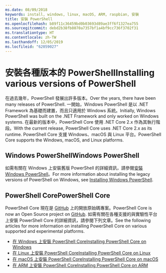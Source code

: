 ```yaml
---
ms.date: 08/09/2018
keywords: install, windows, linux, macOS, ARM, raspbian, 安裝
title: 安裝 PowerShell
ms.openlocfilehash: b89f11c36459bd0b03693d89ae3ff6f1327ea755
ms.sourcegitcommit: debd2b38fb8070a7357bf1a4bf9cc736f3702f31
ms.translationtype: HT
ms.contentlocale: zh-TW
ms.lasthandoff: 12/05/2019
ms.locfileid: "62059027"
---
```

# <a name="installing-various-versions-of-powershell"></a><span data-ttu-id="f8072-103">安裝各種版本的 PowerShell</span><span class="sxs-lookup"><span data-stu-id="f8072-103">Installing various versions of PowerShell</span></span>

<span data-ttu-id="f8072-104">在過去幾年，PowerShell 發展出許多版本。</span><span class="sxs-lookup"><span data-stu-id="f8072-104">Over the years, there have been many releases of PowerShell.</span></span> <span data-ttu-id="f8072-105">一開始，Windows PowerShell 是以 .NET Framework 為基礎而建置，而且只適用於 Windows 系統。</span><span class="sxs-lookup"><span data-stu-id="f8072-105">Initially, Windows PowerShell was built on the .NET Framework and only worked on Windows systems.</span></span> <span data-ttu-id="f8072-106">在最新的版本中，PowerShell Core 使用 .NET Core 2.x 作為其執行階段。</span><span class="sxs-lookup"><span data-stu-id="f8072-106">With the current release, PowerShell Core uses .NET Core 2.x as its runtime.</span></span> <span data-ttu-id="f8072-107">PowerShell Core 支援 Windows、macOS 與 Linux 平台。</span><span class="sxs-lookup"><span data-stu-id="f8072-107">PowerShell Core supports the Windows, macOS, and Linux platforms.</span></span>

## <a name="windows-powershell"></a><span data-ttu-id="f8072-108">Windows PowerShell</span><span class="sxs-lookup"><span data-stu-id="f8072-108">Windows PowerShell</span></span>

<span data-ttu-id="f8072-109">如需有關在 Windows 上安裝舊版 PowerShell 的詳細資訊，請參閱[安裝 Windows PowerShell](installing-windows-powershell.md)。</span><span class="sxs-lookup"><span data-stu-id="f8072-109">For more information about installing the legacy versions of PowerShell on Windows, see [Installing Windows PowerShell](installing-windows-powershell.md).</span></span>

## <a name="powershell-core"></a><span data-ttu-id="f8072-110">PowerShell Core</span><span class="sxs-lookup"><span data-stu-id="f8072-110">PowerShell Core</span></span>

<span data-ttu-id="f8072-111">PowerShell Core 現在是 [GitHub](https://github.com/powershell/powershell) 上的開放原始碼專案。</span><span class="sxs-lookup"><span data-stu-id="f8072-111">PowerShell Core is now an Open Source project on [GitHub](https://github.com/powershell/powershell).</span></span>
<span data-ttu-id="f8072-112">如需有關在各種支援的與實驗性平台上安裝 PowerShell Core 的詳細資訊，請參閱下列文章。</span><span class="sxs-lookup"><span data-stu-id="f8072-112">See the following articles for more information on installing PowerShell Core on various supported and experimental platforms.</span></span>

- [<span data-ttu-id="f8072-113">在 Windows 上安裝 PowerShell Core</span><span class="sxs-lookup"><span data-stu-id="f8072-113">Installing PowerShell Core on Windows</span></span>](Installing-PowerShell-Core-on-Windows.md)
- [<span data-ttu-id="f8072-114">在 Linux 上安裝 PowerShell Core</span><span class="sxs-lookup"><span data-stu-id="f8072-114">Installing PowerShell Core on Linux</span></span>](Installing-PowerShell-Core-on-Linux.md)
- [<span data-ttu-id="f8072-115">在 macOS 上安裝 PowerShell Core</span><span class="sxs-lookup"><span data-stu-id="f8072-115">Installing PowerShell Core on macOS</span></span>](Installing-PowerShell-Core-on-macOS.md)
- [<span data-ttu-id="f8072-116">在 ARM 上安裝 PowerShell Core</span><span class="sxs-lookup"><span data-stu-id="f8072-116">Installing PowerShell Core on ARM</span></span>](PowerShell-Core-on-ARM.md)
